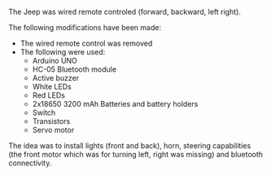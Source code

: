 The Jeep was wired remote controled (forward, backward, left right).

The following modifications have been made:

* The wired remote control was removed
* The following were used:
  * Arduino UNO
  * HC-05 Bluetooth module
  * Active buzzer
  * White LEDs
  * Red LEDs
  * 2x18650 3200 mAh Batteries and battery holders
  * Switch
  * Transistors
  * Servo motor

The idea was to install lights (front and back), horn, steering capabilities (the front motor which was for turning left, right was missing) and bluetooth connectivity.


